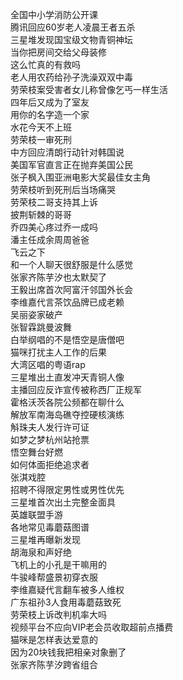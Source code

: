 全国中小学消防公开课  
腾讯回应60岁老人凌晨王者五杀  
三星堆发现国宝级文物青铜神坛  
当你把房间交给父母装修  
这么忙真的有救吗  
老人用农药给孙子洗澡双双中毒  
劳荣枝案受害者女儿称曾像乞丐一样生活  
四年后又成为了室友  
用你的名字造一个家  
水花今天不上班  
劳荣枝一审死刑  
中方回应清朗行动针对韩国说  
美国军官直言正在抛弃美国公民  
张子枫入围亚洲电影大奖最佳女主角  
劳荣枝听到死刑后当场痛哭  
劳荣枝二哥支持其上诉  
披荆斩棘的哥哥  
乔四美心疼过乔一成吗  
潘主任成余周周爸爸  
飞云之下  
和一个人聊天很舒服是什么感觉  
张家齐陈芋汐也太默契了  
王毅出席首次阿富汗邻国外长会  
李维嘉代言茶饮品牌已成老赖  
吴丽姿家破产  
张智霖跳曼波舞  
白举纲唱的不是悟空是唐僧吧  
猫咪打扰主人工作的后果  
大湾区唱的粤语rap  
三星堆出土直发冲天青铜人像  
主播回应反诈宣传被称西厂正规军  
霍格沃茨各院公频都在聊什么  
解放军南海岛礁夺控硬核演练  
斛珠夫人发行许可证  
如梦之梦杭州站抢票  
悟空舞台好燃  
如何体面拒绝追求者  
张淇戏腔  
招聘不得限定男性或男性优先  
三星堆首次出土完整金面具  
英雄联盟手游  
各地常见毒蘑菇图谱  
三星堆再曝新发现  
胡海泉和声好绝  
飞机上的小孔是干嘛用的  
牛骏峰帮盛景初穿衣服  
李维嘉疑代言翻车被多人维权  
广东祖孙3人食用毒蘑菇致死  
劳荣枝上诉改判机率大吗  
视频平台不应向VIP老会员收取超前点播费  
猫咪是怎样表达爱意的  
因为20块钱我把相亲对象删了  
张家齐陈芋汐跨省组合  
